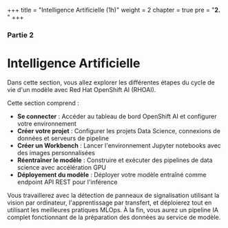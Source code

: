 +++
title = "Intelligence Artificielle (1h)"
weight = 2
chapter = true
pre = "<b>2. </b>"
+++

### Partie 2

# Intelligence Artificielle

Dans cette section, vous allez explorer les différentes étapes du cycle de vie d'un modèle avec Red Hat OpenShift AI (RHOAI).

Cette section comprend :
- **Se connecter** : Accéder au tableau de bord OpenShift AI et configurer votre environnement
- **Créer votre projet** : Configurer les projets Data Science, connexions de données et serveurs de pipeline
- **Créer un Workbench** : Lancer l'environnement Jupyter notebooks avec des images personnalisées
- **Réentraîner le modèle** : Construire et exécuter des pipelines de data science avec accélération GPU
- **Déployement du modèle** : Déployer votre modèle entraîné comme endpoint API REST pour l'inférence

Vous travaillerez avec la détection de panneaux de signalisation utilisant la vision par ordinateur, l'apprentissage par transfert, et déploierez tout en utilisant les meilleures pratiques MLOps. À la fin, vous aurez un pipeline IA complet fonctionnant de la préparation des données au service de modèle.
